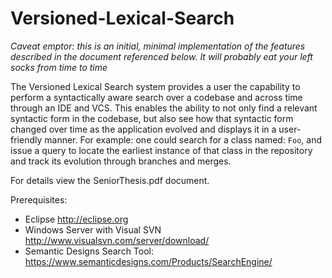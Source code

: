 # Versioned-Lexical-Search

*Caveat emptor: this is an initial, minimal implementation of the features described in the document referenced below. It will probably eat your left socks from time to time*

The Versioned Lexical Search system  provides a user the capability to perform a
syntactically aware search over a codebase and across time through an IDE and VCS.
This enables the ability to not only find a relevant syntactic form in the codebase,
but also see how that syntactic form changed over time as the application evolved
and displays it in a user-friendly manner. For example: one could search for a class
named: `Foo`, and issue a query to locate the earliest instance of that class in the
repository and track its evolution through branches and merges.

For details view the SeniorThesis.pdf document.

Prerequisites:
  - Eclipse <http://eclipse.org>
  - Windows Server with Visual SVN <http://www.visualsvn.com/server/download/>
  - Semantic Designs Search Tool: <https://www.semanticdesigns.com/Products/SearchEngine/>
